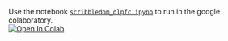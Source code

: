 Use the notebook [`scribbledom_dlpfc.ipynb`](./scribbledom_dlpfc.ipynb) to run in the google colaboratory.\
[![Open In Colab](https://colab.research.google.com/assets/colab-badge.svg)](https://colab.research.google.com/github/asifajrof/ScribbleDom-time-analysis/blob/main/scribbledom_dlpfc.ipynb)
